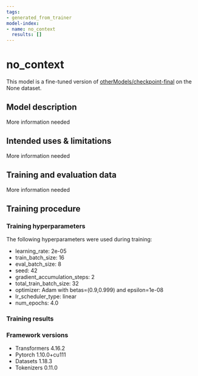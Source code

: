 ```yaml
---
tags:
- generated_from_trainer
model-index:
- name: no_context
  results: []
---
```


<!-- This model card has been generated automatically according to the information the Trainer had access to. You
should probably proofread and complete it, then remove this comment. -->

# no_context

This model is a fine-tuned version of [otherModels/checkpoint-final](https://huggingface.co/otherModels/checkpoint-final) on the None dataset.

## Model description

More information needed

## Intended uses & limitations

More information needed

## Training and evaluation data

More information needed

## Training procedure

### Training hyperparameters

The following hyperparameters were used during training:
- learning_rate: 2e-05
- train_batch_size: 16
- eval_batch_size: 8
- seed: 42
- gradient_accumulation_steps: 2
- total_train_batch_size: 32
- optimizer: Adam with betas=(0.9,0.999) and epsilon=1e-08
- lr_scheduler_type: linear
- num_epochs: 4.0

### Training results



### Framework versions

- Transformers 4.16.2
- Pytorch 1.10.0+cu111
- Datasets 1.18.3
- Tokenizers 0.11.0
